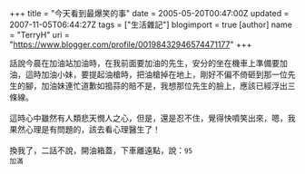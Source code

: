 +++
title = "今天看到最爆笑的事"
date = 2005-05-20T00:47:00Z
updated = 2007-11-05T06:44:27Z
tags = ["生活雜記"]
blogimport = true 
[author]
	name = "TerryH"
	uri = "https://www.blogger.com/profile/00198432946574471177"
+++

話說今晨在加油站加油時，在我前面要加油的先生，安分的坐在機車上準備要加油，這時加油小妹，要提起油槍時，把油槍掉在地上，剛好不偏不倚砸到那一位先生的腳，加油妹連忙道歉如搗蒜的賠不是，我想那位先生的臉上，應該已經浮出三條線。<br /><br />這時心中雖然有人類悲天憫人之心，但是，還是忍不住，覺得快噴笑出來，嗯，我果然心理是有問題的，該去看心理醫生了！<br /><br />換我了，二話不說，開油箱蓋，下車離遠點，說：<code>95 加滿</code>
